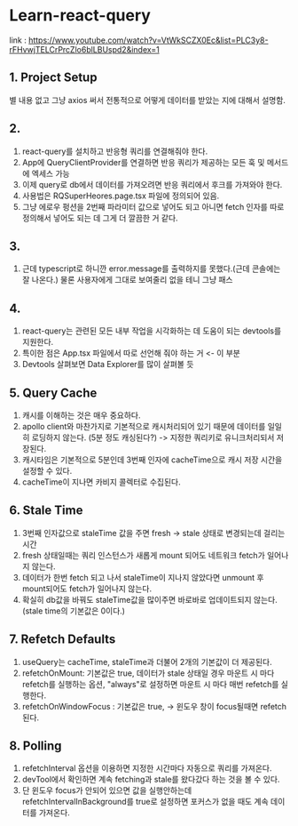 # Learn-react-query 

link : https://www.youtube.com/watch?v=VtWkSCZX0Ec&list=PLC3y8-rFHvwjTELCrPrcZlo6blLBUspd2&index=1

## 1. Project Setup 
별 내용 없고 그냥 axios 써서 전통적으로 어떻게 데이터를 받았는 지에 대해서 설명함. 

## 2. 
1) react-query를 설치하고 반응형 쿼리를 연결해줘야 한다. 
2) App에 QueryClientProvider를 연결하면 반응 쿼리가 제공하는 모든 훅 및 메서드에 엑세스 가능 
3) 이제 query로 db에서 데이터를 가져오려면 반응 쿼리에서 후크를 가져와야 한다. 
4) 사용법은 RQSuperHeores.page.tsx 파일에 정의되어 있음. 
5) 그냥 에로우 펑션을 2번째 파라미터 값으로 넣어도 되고 아니면 fetch 인자를 따로 정의해서 넣어도 되는 데 그게 더 깔끔한 거 같다. 

## 3. 
1) 근데 typescript로 하니깐 error.message를 출력하지를 못했다.(근데 콘솔에는 잘 나온다.) 물론 사용자에게 그대로 보여줄리 없을 테니 그냥 패스 

## 4. 
1) react-query는 관련된 모든 내부 작업을 시각화하는 데 도움이 되는 devtools를 지원한다. 
2) 특이한 점은 App.tsx 파일에서 따로 선언해 줘야 하는 거 <ReactQueryDevtools> <- 이 부분 
3) Devtools 살펴보면 Data Explorer를 많이 살펴볼 듯 

## 5. Query Cache
1) 캐시를 이해하는 것은 매우 중요하다. 
2) apollo client와 마찬가지로 기본적으로 캐시처리되어 있기 때문에 데이터를 일일히 로딩하지 않는다. (5분 정도 캐싱된다?) -> 지정한 쿼리키로 유니크처리되서 저장된다. 
3) 캐시타임은 기본적으로 5분인데 3번째 인자에 cacheTime으로 캐시 저장 시간을 설정할 수 있다. 
4) cacheTime이 지나면 카비지 콜렉터로 수집된다. 

## 6. Stale Time
1) 3번째 인자값으로 staleTime 값을 주면 fresh -> stale 상태로 변경되는데 걸리는 시간 
2) fresh 상태일때는 쿼리 인스턴스가 새롭게 mount 되어도 네트워크 fetch가 일어나지 않는다. 
3) 데이터가 한번 fetch 되고 나서 staleTime이 지나지 않았다면 unmount 후 mount되어도 fetch가 일어나지 않는다. 
4) 확실히 db값을 바꿔도 staleTime값을 많이주면 바로바로 업데이트되지 않는다. (stale time의 기본값은 0이다.)

## 7. Refetch Defaults
1) useQuery는 cacheTime, staleTime과 더불어 2개의 기본값이 더 제공된다.
2) refetchOnMount: 기본값은 true, 데이터가 stale 상태일 경우 마운트 시 마다 refetch를 실행하는 옵션, "always"로 설정하면 마운트 시 마다 매번 refetch를 실행한다. 
3) refetchOnWindowFocus : 기본값은 true, -> 윈도우 창이 focus될때면 refetch된다. 

## 8. Polling 
1) refetchInterval 옵션을 이용하면 지정한 시간마다 자동으로 쿼리를 가져온다. 
2) devTool에서 확인하면 계속 fetching과 stale를 왔다갔다 하는 것을 볼 수 있다. 
3) 단 윈도우 focus가 안되어 있으면 값을 실행안하는데 refetchIntervalInBackground를 true로 설정하면 포커스가 없을 때도 계속 데이터를 가져온다. 


